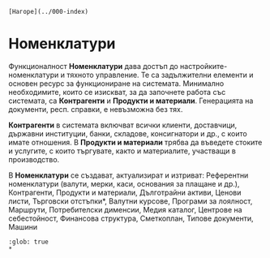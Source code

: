 ```{only} html
[Нагоре](../000-index)
```

# Номенклатури

Функционалност **Номенклатури** дава достъп до настройките-номенклатури и тяхното управление. Те са задължителни елементи и основен ресурс за функциониране на системата. Минимално необходимите, които се изискват, за да започнете работа със системата, са **Контрагенти** и **Продукти и материали**. Генерацията на документи, респ. справки, е невъзможна без тях.  

**Контрагенти** в системата включват всички клиенти, доставчици, държавни институции, банки, складове, консигнатори и др., с които имате отношения. В **Продукти и материали** трябва да въведете стоките и услугите, с които търгувате, както и материалите, участващи в производство.  

В **Номенклатури** се създават, актуализират и изтриват: Референтни номенклатури (валути, мерки, каси, основания за плащане и др.), Контрагенти, Продукти и материали, Дълготрайни активи, Ценови листи, Търговски отстъпки*, Валутни курсове, Програми за лоялност, Маршрути, Потребителски дименсии, Медия каталог, Центрове на себестойност, Финансова структура, Сметкоплан, Типове документи, Машини  


```{toctree}
:glob: true
*
```
